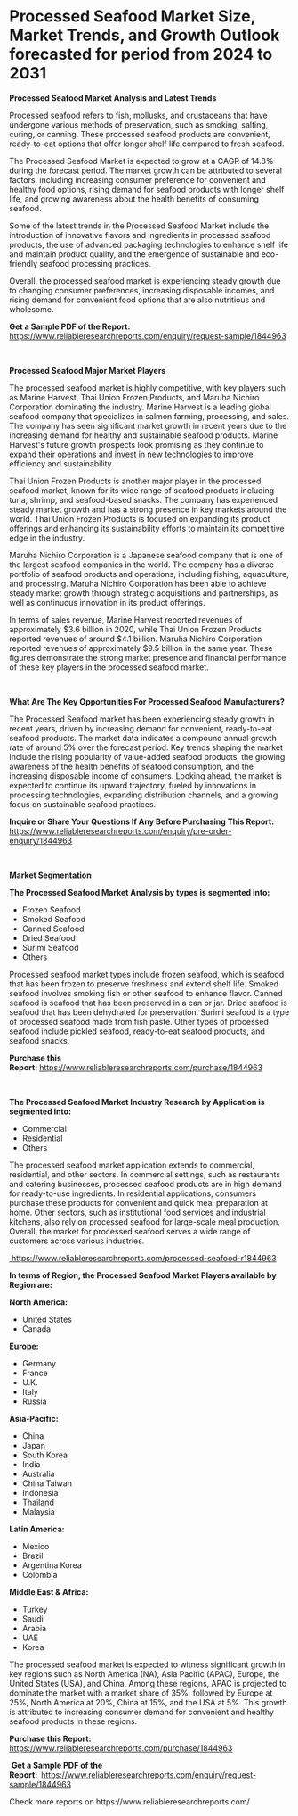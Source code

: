 <p><h1>Processed Seafood Market Size, Market Trends, and Growth Outlook forecasted for period from 2024 to 2031</h1></p><p><strong>Processed Seafood Market Analysis and Latest Trends</strong></p>
<p><p>Processed seafood refers to fish, mollusks, and crustaceans that have undergone various methods of preservation, such as smoking, salting, curing, or canning. These processed seafood products are convenient, ready-to-eat options that offer longer shelf life compared to fresh seafood.</p><p>The Processed Seafood Market is expected to grow at a CAGR of 14.8% during the forecast period. The market growth can be attributed to several factors, including increasing consumer preference for convenient and healthy food options, rising demand for seafood products with longer shelf life, and growing awareness about the health benefits of consuming seafood.</p><p>Some of the latest trends in the Processed Seafood Market include the introduction of innovative flavors and ingredients in processed seafood products, the use of advanced packaging technologies to enhance shelf life and maintain product quality, and the emergence of sustainable and eco-friendly seafood processing practices.</p><p>Overall, the processed seafood market is experiencing steady growth due to changing consumer preferences, increasing disposable incomes, and rising demand for convenient food options that are also nutritious and wholesome.</p></p>
<p><strong>Get a Sample PDF of the Report:&nbsp;</strong> <a href="https://www.reliableresearchreports.com/enquiry/request-sample/1844963">https://www.reliableresearchreports.com/enquiry/request-sample/1844963</a></p>
<p>&nbsp;</p>
<p><strong>Processed Seafood Major Market Players</strong></p>
<p><p>The processed seafood market is highly competitive, with key players such as Marine Harvest, Thai Union Frozen Products, and Maruha Nichiro Corporation dominating the industry. Marine Harvest is a leading global seafood company that specializes in salmon farming, processing, and sales. The company has seen significant market growth in recent years due to the increasing demand for healthy and sustainable seafood products. Marine Harvest's future growth prospects look promising as they continue to expand their operations and invest in new technologies to improve efficiency and sustainability.</p><p>Thai Union Frozen Products is another major player in the processed seafood market, known for its wide range of seafood products including tuna, shrimp, and seafood-based snacks. The company has experienced steady market growth and has a strong presence in key markets around the world. Thai Union Frozen Products is focused on expanding its product offerings and enhancing its sustainability efforts to maintain its competitive edge in the industry.</p><p>Maruha Nichiro Corporation is a Japanese seafood company that is one of the largest seafood companies in the world. The company has a diverse portfolio of seafood products and operations, including fishing, aquaculture, and processing. Maruha Nichiro Corporation has been able to achieve steady market growth through strategic acquisitions and partnerships, as well as continuous innovation in its product offerings.</p><p>In terms of sales revenue, Marine Harvest reported revenues of approximately $3.6 billion in 2020, while Thai Union Frozen Products reported revenues of around $4.1 billion. Maruha Nichiro Corporation reported revenues of approximately $9.5 billion in the same year. These figures demonstrate the strong market presence and financial performance of these key players in the processed seafood market.</p></p>
<p>&nbsp;</p>
<p><strong>What Are The Key Opportunities For Processed Seafood Manufacturers?</strong></p>
<p><p>The Processed Seafood market has been experiencing steady growth in recent years, driven by increasing demand for convenient, ready-to-eat seafood products. The market data indicates a compound annual growth rate of around 5% over the forecast period. Key trends shaping the market include the rising popularity of value-added seafood products, the growing awareness of the health benefits of seafood consumption, and the increasing disposable income of consumers. Looking ahead, the market is expected to continue its upward trajectory, fueled by innovations in processing technologies, expanding distribution channels, and a growing focus on sustainable seafood practices.</p></p>
<p><strong>Inquire or Share Your Questions If Any Before Purchasing This Report:</strong> <a href="https://www.reliableresearchreports.com/enquiry/pre-order-enquiry/1844963">https://www.reliableresearchreports.com/enquiry/pre-order-enquiry/1844963</a></p>
<p>&nbsp;</p>
<p><strong>Market Segmentation</strong></p>
<p><strong>The Processed Seafood Market Analysis by types is segmented into:</strong></p>
<p><ul><li>Frozen Seafood</li><li>Smoked Seafood</li><li>Canned Seafood</li><li>Dried Seafood</li><li>Surimi Seafood</li><li>Others</li></ul></p>
<p><p>Processed seafood market types include frozen seafood, which is seafood that has been frozen to preserve freshness and extend shelf life. Smoked seafood involves smoking fish or other seafood to enhance flavor. Canned seafood is seafood that has been preserved in a can or jar. Dried seafood is seafood that has been dehydrated for preservation. Surimi seafood is a type of processed seafood made from fish paste. Other types of processed seafood include pickled seafood, ready-to-eat seafood products, and seafood snacks.</p></p>
<p><strong>Purchase this Report:&nbsp;</strong><a href="https://www.reliableresearchreports.com/purchase/1844963">https://www.reliableresearchreports.com/purchase/1844963</a></p>
<p>&nbsp;</p>
<p><strong>The Processed Seafood Market Industry Research by Application is segmented into:</strong></p>
<p><ul><li>Commercial</li><li>Residential</li><li>Others</li></ul></p>
<p><p>The processed seafood market application extends to commercial, residential, and other sectors. In commercial settings, such as restaurants and catering businesses, processed seafood products are in high demand for ready-to-use ingredients. In residential applications, consumers purchase these products for convenient and quick meal preparation at home. Other sectors, such as institutional food services and industrial kitchens, also rely on processed seafood for large-scale meal production. Overall, the market for processed seafood serves a wide range of customers across various industries.</p></p>
<p><a href="https://www.reliableresearchreports.com/processed-seafood-r1844963">&nbsp;https://www.reliableresearchreports.com/processed-seafood-r1844963</a></p>
<p><strong>In terms of Region, the Processed Seafood Market Players available by Region are:</strong></p>
<p>
    <p> <strong> North America: </strong>
        <ul>
            <li>United States</li>
            <li>Canada</li>
        </ul>
        </p> 
    <p> <strong> Europe: </strong>
        <ul>
            <li>Germany</li>
            <li>France</li>
            <li>U.K.</li>
            <li>Italy</li>
            <li>Russia</li>
        </ul>
        </p> 
    <p> <strong> Asia-Pacific: </strong>
        <ul>
            <li>China</li>
            <li>Japan</li>
            <li>South Korea</li>
            <li>India</li>
            <li>Australia</li>
            <li>China Taiwan</li>
            <li>Indonesia</li>
            <li>Thailand</li>
            <li>Malaysia</li>
        </ul>
        </p> 
    <p> <strong> Latin America: </strong>
        <ul>
            <li>Mexico</li>
            <li>Brazil</li>
            <li>Argentina Korea</li>
            <li>Colombia</li>
        </ul>
        </p> 
    <p> <strong> Middle East & Africa: </strong>
        <ul>
            <li>Turkey</li>
            <li>Saudi</li>
            <li>Arabia</li>
            <li>UAE</li>
            <li>Korea</li>
        </ul>
    </p>
    </p>
<p><p>The processed seafood market is expected to witness significant growth in key regions such as North America (NA), Asia Pacific (APAC), Europe, the United States (USA), and China. Among these regions, APAC is projected to dominate the market with a market share of 35%, followed by Europe at 25%, North America at 20%, China at 15%, and the USA at 5%. This growth is attributed to increasing consumer demand for convenient and healthy seafood products in these regions.</p></p>
<p><strong>Purchase this Report: </strong><a href="https://www.reliableresearchreports.com/purchase/1844963">https://www.reliableresearchreports.com/purchase/1844963</a></p>
<p>&nbsp;<strong>Get a Sample PDF of the Report:&nbsp;&nbsp;</strong><a href="https://www.reliableresearchreports.com/enquiry/request-sample/1844963">https://www.reliableresearchreports.com/enquiry/request-sample/1844963</a></p>
<p><strong></strong></p>
<p>Check more reports on https://www.reliableresearchreports.com/</p>